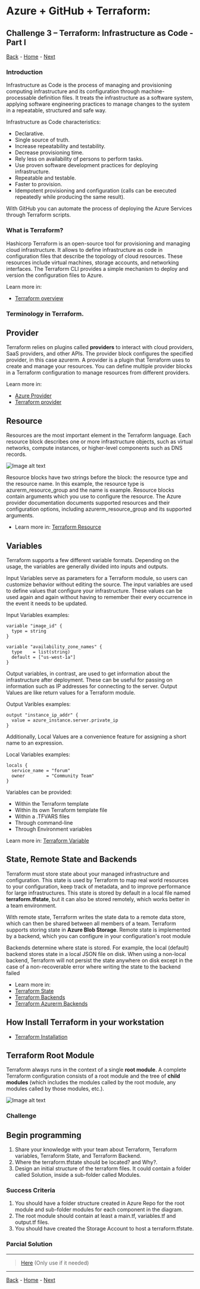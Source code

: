 # Azure + GitHub + Terraform:

## Challenge 3 – Terraform: Infrastructure as Code - Part I

[Back](/Hack/challenge02.md) - [Home](README.md) - [Next](/Hack/challenge04.md)

### Introduction

Infrastructure as Code is the process of managing and provisioning computing infrastructure and its configuration through machine-processable definition files. It treats the infrastructure as a software system, applying software engineering practices to manage changes to the system in a repeatable, structured and safe way.

Infrastructure as Code characteristics:

- Declarative.
- Single source of truth.
- Increase repeatability and testability.
- Decrease provisioning time.
- Rely less on availability of persons to perform tasks.
- Use proven software development practices for deploying infrastructure.
- Repeatable and testable.
- Faster to provision.
- Idempotent provisioning and configuration (calls can be executed repeatedly while producing the same result).

With GitHub you can automate the process of deploying the Azure Services through Terraform scripts.

### What is Terraform?

Hashicorp Terraform is an open-source tool for provisioning and managing cloud infrastructure. It allows to define infrastructure as code in configuration files that describe the topology of cloud resources. These resources include virtual machines, storage accounts, and networking interfaces. The Terraform CLI provides a simple mechanism to deploy and version the configuration files to Azure.

Learn more in:

- [Terraform overview](https://docs.microsoft.com/es-es/azure/developer/terraform/overview)

### Terminology in Terraform.

## Provider

Terraform relies on plugins called **providers** to interact with cloud providers, SaaS providers, and other APIs.
The provider block configures the specified provider, in this case azurerm. A provider is a plugin that Terraform uses to create and manage your resources. You can define multiple provider blocks in a Terraform configuration to manage resources from different providers.

Learn more in:

- [Azure Provider](https://registry.terraform.io/providers/hashicorp/azurerm/latest/docs)
- [Terraform provider](https://www.terraform.io/docs/language/providers/index.html)

## Resource

Resources are the most important element in the Terraform language. Each resource block describes one or more infrastructure objects, such as virtual networks, compute instances, or higher-level components such as DNS records.

![Image alt text](https://github.com/MsftArgHacks/terraform-internal/raw/main/Hack/Images/terraform1.PNG)

Resource blocks have two strings before the block: the resource type and the resource name. In this example, the resource type is azurerm_resource_group and the name is example.
Resource blocks contain arguments which you use to configure the resource. The Azure provider documentation documents supported resources and their configuration options, including azurerm_resource_group and its supported arguments.

- Learn more in:
  [Terraform Resource](https://www.terraform.io/docs/language/resources/index.html)

## Variables

Terraform supports a few different variable formats. Depending on the usage, the variables are generally divided into inputs and outputs.

Input Variables serve as parameters for a Terraform module, so users can customize behavior without editing the source.
The input variables are used to define values that configure your infrastructure. These values can be used again and again without having to remember their every occurrence in the event it needs to be updated.

Input Variables examples:

```
variable "image_id" {
  type = string
}

variable "availability_zone_names" {
  type    = list(string)
  default = ["us-west-1a"]
}
```

Output variables, in contrast, are used to get information about the infrastructure after deployment. These can be useful for passing on information such as IP addresses for connecting to the server.
Output Values are like return values for a Terraform module.

Output Varibles examples:

```
output "instance_ip_addr" {
  value = azure_instance.server.private_ip
}
```

Additionally, Local Values are a convenience feature for assigning a short name to an expression.

Local Variables examples:

```
locals {
  service_name = "forum"
  owner        = "Community Team"
}

```

Variables can be provided:

- Within the Terraform template
- Within its own Terraform template file
- Within a .TFVARS files
- Through command-line
- Through Environment variables

Learn more in:
[Terraform Variable ](https://www.terraform.io/docs/language/values/index.html)

## State, Remote State and Backends

Terraform must store state about your managed infrastructure and configuration. This state is used by Terraform to map real world resources to your configuration, keep track of metadata, and to improve performance for large infrastructures.
This state is stored by default in a local file named **terraform.tfstate**, but it can also be stored remotely, which works better in a team environment.

With remote state, Terraform writes the state data to a remote data store, which can then be shared between all members of a team. Terraform supports storing state in **Azure Blob Storage**.
Remote state is implemented by a backend, which you can configure in your configuration's root module

Backends determine where state is stored. For example, the local (default) backend stores state in a local JSON file on disk.
When using a non-local backend, Terraform will not persist the state anywhere on disk except in the case of a non-recoverable error where writing the state to the backend failed

- Learn more in:
- [Terraform State](https://www.terraform.io/docs/language/state/index.html)
- [Terraform Backends](https://www.terraform.io/docs/language/state/backends.html)
- [Terraform Azurerm Backends](https://www.terraform.io/docs/language/settings/backends/azurerm.html)

## How Install Terraform in your workstation

- [Terraform Installation](https://learn.hashicorp.com/tutorials/terraform/install-cli#install-terraform)

## Terraform Root Module

Terraform always runs in the context of a single **root module**. A complete Terraform configuration consists of a root module and the tree of **child modules** (which includes the modules called by the root module, any modules called by those modules, etc.).

![Image alt text](https://github.com/MsftArgHacks/terraform-internal/raw/main/Hack/Images/rootdictoryandmodules.PNG)

### Challenge

## Begin programming

1. Share your knowledge with your team about Terraform, Terraform variables, Terraform State, and Terraform Backend.
2. Where the terraform.tfstate should be located? and Why?.
3. Design an initial structure of the terraform files. It could contain a folder called Solution, inside a sub-folder called Modules.

### Success Criteria

1. You should have a folder structure created in Azure Repo for the root module and sub-folder modules for each component in the diagram.
2. The root module should contain at least a main.tf, variables.tf and output.tf files.
3. You should have created the Storage Account to host a terraform.tfstate.

### Parcial Solution

---

> [Here](CH03-root-parcialsolution.md) (Only use if it needed)

---

[Back](/Hack/challenge02.md) - [Home](README.md) - [Next](/Hack/challenge04.md)
